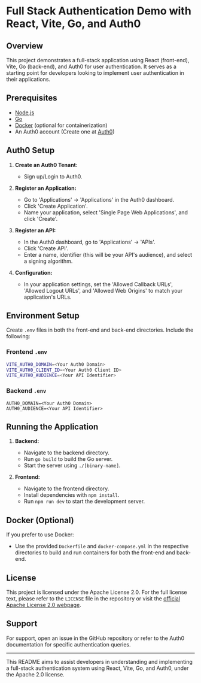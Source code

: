 # Full Stack Authentication Demo with React, Vite, Go, and Auth0

## Overview
This project demonstrates a full-stack application using React (front-end), Vite, Go (back-end), and Auth0 for user authentication. It serves as a starting point for developers looking to implement user authentication in their applications.

## Prerequisites
- [Node.js](https://nodejs.org/en/download/)
- [Go](https://golang.org/dl/)
- [Docker](https://www.docker.com/get-started) (optional for containerization)
- An Auth0 account (Create one at [Auth0](https://auth0.com))

## Auth0 Setup
1. **Create an Auth0 Tenant:**
   - Sign up/Login to Auth0.

2. **Register an Application:**
   - Go to 'Applications' → 'Applications' in the Auth0 dashboard.
   - Click 'Create Application'.
   - Name your application, select 'Single Page Web Applications', and click 'Create'.

3. **Register an API:**
   - In the Auth0 dashboard, go to 'Applications' → 'APIs'.
   - Click 'Create API'.
   - Enter a name, identifier (this will be your API's audience), and select a signing algorithm.

4. **Configuration:**
   - In your application settings, set the 'Allowed Callback URLs', 'Allowed Logout URLs', and 'Allowed Web Origins' to match your application's URLs.

## Environment Setup
Create `.env` files in both the front-end and back-end directories. Include the following:

### Frontend `.env`

``` sh 
VITE_AUTH0_DOMAIN=<Your Auth0 Domain>
VITE_AUTH0_CLIENT_ID=<Your Auth0 Client ID>
VITE_AUTH0_AUDIENCE=<Your API Identifier>
```

### Backend `.env`
```
AUTH0_DOMAIN=<Your Auth0 Domain>
AUTH0_AUDIENCE=<Your API Identifier>
```


## Running the Application
1. **Backend:**
   - Navigate to the backend directory.
   - Run `go build` to build the Go server.
   - Start the server using `./[binary-name]`.

2. **Frontend:**
   - Navigate to the frontend directory.
   - Install dependencies with `npm install`.
   - Run `npm run dev` to start the development server.

## Docker (Optional)
If you prefer to use Docker:
- Use the provided `Dockerfile` and `docker-compose.yml` in the respective directories to build and run containers for both the front-end and back-end.

## License
This project is licensed under the Apache License 2.0. For the full license text, please refer to the `LICENSE` file in the repository or visit the [official Apache License 2.0 webpage](https://www.apache.org/licenses/LICENSE-2.0).

## Support
For support, open an issue in the GitHub repository or refer to the Auth0 documentation for specific authentication queries.

---

This README aims to assist developers in understanding and implementing a full-stack authentication system using React, Vite, Go, and Auth0, under the Apache 2.0 license.
